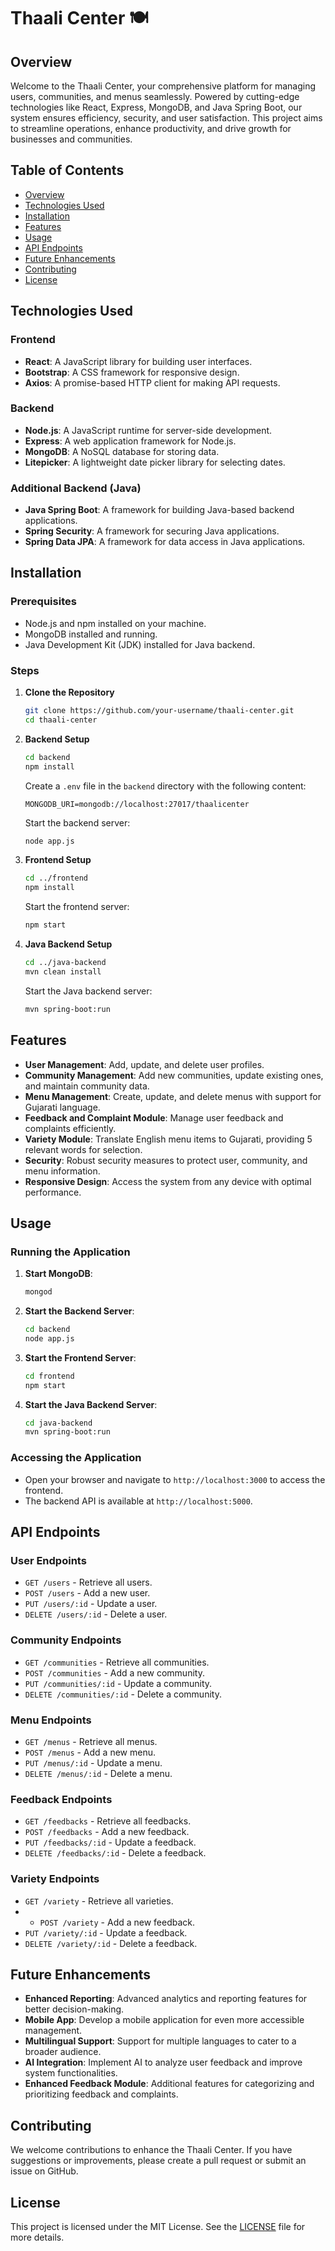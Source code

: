 # Thaali Center 🍽️

## Overview

Welcome to the Thaali Center, your comprehensive platform for managing users, communities, and menus seamlessly. Powered by cutting-edge technologies like React, Express, MongoDB, and Java Spring Boot, our system ensures efficiency, security, and user satisfaction. This project aims to streamline operations, enhance productivity, and drive growth for businesses and communities.

## Table of Contents

- [Overview](#overview)
- [Technologies Used](#technologies-used)
- [Installation](#installation)
- [Features](#features)
- [Usage](#usage)
- [API Endpoints](#api-endpoints)
- [Future Enhancements](#future-enhancements)
- [Contributing](#contributing)
- [License](#license)

## Technologies Used

### Frontend

- **React**: A JavaScript library for building user interfaces.
- **Bootstrap**: A CSS framework for responsive design.
- **Axios**: A promise-based HTTP client for making API requests.

### Backend

- **Node.js**: A JavaScript runtime for server-side development.
- **Express**: A web application framework for Node.js.
- **MongoDB**: A NoSQL database for storing data.
- **Litepicker**: A lightweight date picker library for selecting dates.

### Additional Backend (Java)

- **Java Spring Boot**: A framework for building Java-based backend applications.
- **Spring Security**: A framework for securing Java applications.
- **Spring Data JPA**: A framework for data access in Java applications.


## Installation

### Prerequisites

- Node.js and npm installed on your machine.
- MongoDB installed and running.
- Java Development Kit (JDK) installed for Java backend.

### Steps

1. **Clone the Repository**

   ```bash
   git clone https://github.com/your-username/thaali-center.git
   cd thaali-center
   ```

2. **Backend Setup**

   ```bash
   cd backend
   npm install
   ```

   Create a `.env` file in the `backend` directory with the following content:

   ```
   MONGODB_URI=mongodb://localhost:27017/thaalicenter
   ```

   Start the backend server:

   ```bash
   node app.js
   ```

3. **Frontend Setup**

   ```bash
   cd ../frontend
   npm install
   ```

   Start the frontend server:

   ```bash
   npm start
   ```

4. **Java Backend Setup**

   ```bash
   cd ../java-backend
   mvn clean install
   ```

   Start the Java backend server:

   ```bash
   mvn spring-boot:run
   ```

## Features

- **User Management**: Add, update, and delete user profiles.
- **Community Management**: Add new communities, update existing ones, and maintain community data.
- **Menu Management**: Create, update, and delete menus with support for Gujarati language.
- **Feedback and Complaint Module**: Manage user feedback and complaints efficiently.
- **Variety Module**: Translate English menu items to Gujarati, providing 5 relevant words for selection.
- **Security**: Robust security measures to protect user, community, and menu information.
- **Responsive Design**: Access the system from any device with optimal performance.

## Usage

### Running the Application

1. **Start MongoDB**:

   ```bash
   mongod
   ```

2. **Start the Backend Server**:

   ```bash
   cd backend
   node app.js
   ```

3. **Start the Frontend Server**:

   ```bash
   cd frontend
   npm start
   ```

4. **Start the Java Backend Server**:

   ```bash
   cd java-backend
   mvn spring-boot:run
   ```

### Accessing the Application

- Open your browser and navigate to `http://localhost:3000` to access the frontend.
- The backend API is available at `http://localhost:5000`.

## API Endpoints

### User Endpoints

- `GET /users` - Retrieve all users.
- `POST /users` - Add a new user.
- `PUT /users/:id` - Update a user.
- `DELETE /users/:id` - Delete a user.

### Community Endpoints

- `GET /communities` - Retrieve all communities.
- `POST /communities` - Add a new community.
- `PUT /communities/:id` - Update a community.
- `DELETE /communities/:id` - Delete a community.

### Menu Endpoints

- `GET /menus` - Retrieve all menus.
- `POST /menus` - Add a new menu.
- `PUT /menus/:id` - Update a menu.
- `DELETE /menus/:id` - Delete a menu.

### Feedback Endpoints

- `GET /feedbacks` - Retrieve all feedbacks.
- `POST /feedbacks` - Add a new feedback.
- `PUT /feedbacks/:id` - Update a feedback.
- `DELETE /feedbacks/:id` - Delete a feedback.

### Variety Endpoints

- `GET /variety` - Retrieve all varieties.
- - `POST /variety` - Add a new feedback.
- `PUT /variety/:id` - Update a feedback.
- `DELETE /variety/:id` - Delete a feedback.

## Future Enhancements

- **Enhanced Reporting**: Advanced analytics and reporting features for better decision-making.
- **Mobile App**: Develop a mobile application for even more accessible management.
- **Multilingual Support**: Support for multiple languages to cater to a broader audience.
- **AI Integration**: Implement AI to analyze user feedback and improve system functionalities.
- **Enhanced Feedback Module**: Additional features for categorizing and prioritizing feedback and complaints.

## Contributing

We welcome contributions to enhance the Thaali Center. If you have suggestions or improvements, please create a pull request or submit an issue on GitHub.

## License

This project is licensed under the MIT License. See the [LICENSE](LICENSE) file for more details.
